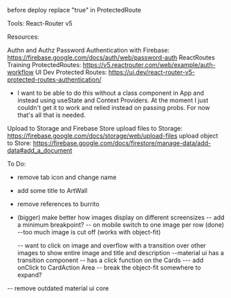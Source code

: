 before deploy replace "true" in ProtectedRoute


Tools:
React-Router v5


Resources:

Authn and Authz
Password Authentication with Firebase: https://firebase.google.com/docs/auth/web/password-auth
ReactRoutes Training ProtectedRoutes: https://v5.reactrouter.com/web/example/auth-workflow
UI Dev Protected Routes: https://ui.dev/react-router-v5-protected-routes-authentication/
- I want to be able to do this without a class component in App and instead using useState and Context Providers. At the moment I just couldn't get it to work and relied instead on passing probs. For now that's all that is needed.


Upload to Storage and Firebase Store
upload files to Storage: https://firebase.google.com/docs/storage/web/upload-files
upload object to Store: https://firebase.google.com/docs/firestore/manage-data/add-data#add_a_document



To Do:

- remove tab icon and change name
- add some title to ArtWall
- remove references to burrito
- (bigger) make better how images display on different screensizes
    -- add a minimum breakpoint?
    -- on mobile switch to one image per row (done)
        --too much image is cut off (works with object-fit)

    -- want to click on image and overflow with a transition over other images to show entire image and title and description
        --material ui has a transition component
        -- has a click function on the Cards --- add onClick to CardAction Area
        -- break the object-fit somewhere to expand?

-- remove outdated material ui core